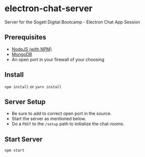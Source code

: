 # electron-chat-server
Server for the Sogeti Digital Bootcamp - Electron Chat App Session

## Prerequisites

- [NodeJS (with NPM)](https://nodejs.org/en/download/package-manager/)
- [MongoDB](https://docs.mongodb.com/manual/administration/install-community/)
- An open port in your firewall of your choosing

## Install

`npm install` or `yarn install`

## Server Setup

- Be sure to add to correct open port in the source.
- Start the server as mentioned below.
- Do a `POST` to the `/setup` path to initialize the chat-rooms.

## Start Server

`npm start`
